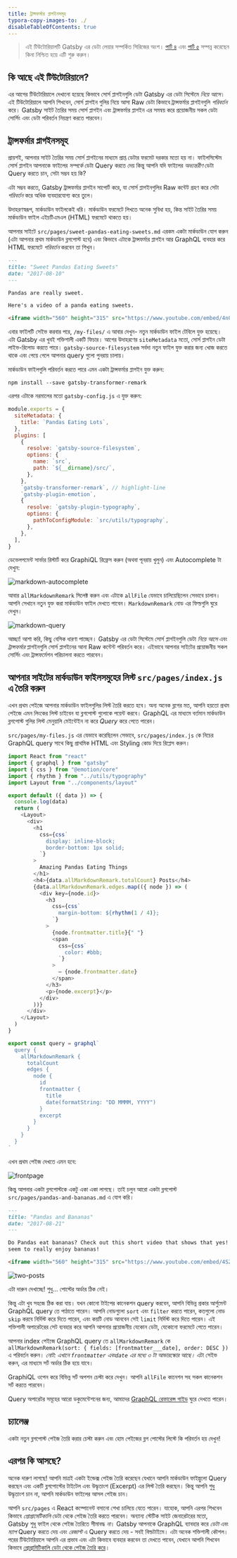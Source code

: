 ```yaml
---
title: ট্রান্সফর্মার প্লাগইনসমূহ
typora-copy-images-to: ./
disableTableOfContents: true
---
```


> এই টিউটোরিয়ালটি Gatsby এর ডেটা লেয়ার সম্পর্কিত সিরিজের অংশ। [পার্ট ৪](/tutorial/part-four/) এবং [পার্ট ৫](/tutorial/part-five/) সম্পন্ন করেছেন কিনা নিশ্চিত হয়ে এটি শুরু করুন।

## কি আছে এই টিউটোরিয়ালে?

এর আগের টিউটোরিয়ালে দেখানো হয়েছে কিভাবে সোর্স প্লাগইনগুলি ডেটা Gatsby এর ডেটা সিস্টেমে _নিয়ে আসে_। এই টিউটোরিয়ালে আপনি শিখবেন, সোর্স প্লাগইন গুলির নিয়ে আসা Raw ডেটা কিভাবে ট্রান্সফর্মার প্লাগইনগুলি _পরিবর্তন_ করে। Gatsby সাইট তৈরির সময় সোর্স প্লাগইন এবং ট্রান্সফর্মার প্লাগইন এর সমন্বয় করে প্রয়োজনীয় সকল ডেটা সোর্সিং এবং ডেটা পরিবর্তন নিয়ন্ত্রণ করতে পারবেন।

## ট্রান্সফর্মার প্লাগইনসমূহ

প্রায়শই, আপনার সাইট তৈরির সময় সোর্স প্লাগইনের মাধ্যমে প্রাপ্ত ডেটার ফরমেট দরকার
মতো হয় না। ফাইলসিস্টেম সোর্স প্লাগইন আপনাকে ফাইলের _সম্পর্কে_ ডেটা Query করতে
দেয় কিন্তু আপনি যদি ফাইলের _অভ্যন্তরীণ_ ডেটা Query করতে চান, সেটা সম্ভব হয় কি?

এটা সম্ভব করতে, Gatsby ট্রান্সফর্মার প্লাগইন সাপোর্ট করে, যা সোর্স প্লাগইনগুলির Raw কন্টেট
গ্রহণ করে সেটা _পরিবর্তন_ করে অধিক ব্যবহারযোগ্য করে তুলে।

উদাহরণস্বরূপ, মার্কডাউন ফাইলকেই ধরি। মার্কডাউন ফরমেটে লিখতে অনেক সুবিধা হয়,
কিন্ত সাইট তৈরির সময় মার্কডাউন ফাইল এইচটিএমএল (HTML) ফরমেটে থাকতে হয়।

আপনার সাইটে `src/pages/sweet-pandas-eating-sweets.md` 
এরকম একটা মার্কডাউন যোগ করুন (এটা আপনার প্রথম মার্কডাউন ব্লগপোস্ট হবে) এবং 
কিভাবে এটাকে ট্রান্সফর্মার প্লাগইন আর GraphQL ব্যবহার করে HTML ফরমেটে _পরিবর্তন_ করবেন
তা শিখুন।

```markdown:title=src/pages/sweet-pandas-eating-sweets.md
---
title: "Sweet Pandas Eating Sweets"
date: "2017-08-10"
---

Pandas are really sweet.

Here's a video of a panda eating sweets.

<iframe width="560" height="315" src="https://www.youtube.com/embed/4n0xNbfJLR8" frameborder="0" allowfullscreen></iframe>
```

এবার ফাইলটি সেইভ করবার পরে,  `/my-files/` এ আবার দেখুন- নতুন মার্কডাউন ফাইল টেবিলে
যুক্ত হয়েছে। এটা  Gatsby এর খুবই শক্তিশালী একটি ফিচার। আগের উদাহরণের `siteMetadata`
মতো, সোর্স প্লাগইন ডেটা লাইভ-রিলোড করতে পারে।
`gatsby-source-filesystem` সর্বদা নতুন ফাইল যুক্ত করার জন্য খোজ করতে থাকে এবং
পেয়ে গেলে আপনার query গুলো পুনরায় চালায়।

মার্কডাউন ফাইলগুলি পরিবর্তন করতে পারে এমন একটা ট্রান্সফর্মার প্লাগইন যুক্ত করুন:

```shell
npm install --save gatsby-transformer-remark
```

এরপর এটাকে নরমালের মতো `gatsby-config.js` এ যুক্ত করুন:

```javascript:title=gatsby-config.js
module.exports = {
  siteMetadata: {
    title: `Pandas Eating Lots`,
  },
  plugins: [
    {
      resolve: `gatsby-source-filesystem`,
      options: {
        name: `src`,
        path: `${__dirname}/src/`,
      },
    },
    `gatsby-transformer-remark`, // highlight-line
    `gatsby-plugin-emotion`,
    {
      resolve: `gatsby-plugin-typography`,
      options: {
        pathToConfigModule: `src/utils/typography`,
      },
    },
  ],
}
```

ডেভেলপমেন্ট সার্ভার রিস্টার্ট করে GraphiQL রিফ্রেস করুন (অথবা পূনরায় খুলুন) এবং 
Autocomplete টা দেখুন:

![markdown-autocomplete](markdown-autocomplete.png)

আবার `allMarkdownRemark` সিলেক্ট করুন এবং এটাকে `allFile` যেভাবে চালিয়েছিলেন
সেভাবে চালান। আপনি সেখানে নতুন যুক্ত করা মার্কডাউন ফাইল দেখতে পাবেন।
`MarkdownRemark` নোড এর ফিল্ডগুলি ঘুরে দেখুন।

![markdown-query](markdown-query.png)

আচ্ছা! আশা করি, কিছু বেসিক ধারণা পাচ্ছেন। Gatsby এর ডেটা সিস্টেমে
সোর্স প্লাগইনগুলি ডেটা _নিয়ে আসে_ এবং _ট্রান্সফর্মার_ প্লাগইনগুলি সোর্স প্লাগইনের
আনা Raw কন্টেন্ট  পরিবর্তন করে। এইভাবে আপনার সাইটের প্রয়োজনীয় সকল
সোর্সিং এবং ট্রান্সফর্মেশন পরিচালনা করতে পারবেন।

## আপনার সাইটের মার্কডাউন ফাইলসমুহের লিস্ট `src/pages/index.js` এ তৈরি করুন

এখন প্রথম পেইজে আপনার মার্কডাউন ফাইলগুলির লিস্ট তৈরি করতে হবে। অন্য অনেক ব্লগের
মত, আপনি হয়তো প্রথম পেইজে এমন লিংকের লিস্ট চাইবেন যা ব্লগপোস্ট গুলোকে পয়েন্ট করবে।
GraphQL এর মাধ্যমে বর্তমান মার্কডাউন ব্লগপোস্ট গুলির লিস্ট মেনুয়ালি মেইন্টেইন
না করে _Query_ করে পেতে পারেন।

`src/pages/my-files.js` এর যেভাবে করেছিলেন সেভাবে, `src/pages/index.js` কে নিচের
GraphQL query সাথে কিছু প্রাথমিক HTML এবং Styling কোড দিয়ে  রিপ্লেস করুন।

```jsx:title=src/pages/index.js
import React from "react"
import { graphql } from "gatsby"
import { css } from "@emotion/core"
import { rhythm } from "../utils/typography"
import Layout from "../components/layout"

export default ({ data }) => {
  console.log(data)
  return (
    <Layout>
      <div>
        <h1
          css={css`
            display: inline-block;
            border-bottom: 1px solid;
          `}
        >
          Amazing Pandas Eating Things
        </h1>
        <h4>{data.allMarkdownRemark.totalCount} Posts</h4>
        {data.allMarkdownRemark.edges.map(({ node }) => (
          <div key={node.id}>
            <h3
              css={css`
                margin-bottom: ${rhythm(1 / 4)};
              `}
            >
              {node.frontmatter.title}{" "}
              <span
                css={css`
                  color: #bbb;
                `}
              >
                — {node.frontmatter.date}
              </span>
            </h3>
            <p>{node.excerpt}</p>
          </div>
        ))}
      </div>
    </Layout>
  )
}

export const query = graphql`
  query {
    allMarkdownRemark {
      totalCount
      edges {
        node {
          id
          frontmatter {
            title
            date(formatString: "DD MMMM, YYYY")
          }
          excerpt
        }
      }
    }
  }
`
```

এখন প্রথম পেইজ দেখতে এমন হবে:

![frontpage](frontpage.png)

কিন্তু আপনার একটা ব্লগপোস্টকে একটু একা একা লাগছে। তাই চলুন আরো একটা ব্লগপোস্ট 
`src/pages/pandas-and-bananas.md` এ যোগ করি।

```markdown:title=src/pages/pandas-and-bananas.md
---
title: "Pandas and Bananas"
date: "2017-08-21"
---

Do Pandas eat bananas? Check out this short video that shows that yes! pandas do
seem to really enjoy bananas!

<iframe width="560" height="315" src="https://www.youtube.com/embed/4SZl1r2O_bY" frameborder="0" allowfullscreen></iframe>
```

![two-posts](two-posts.png)

এটা দারুন দেখাচ্ছে! শুধু... পোস্টের অর্ডার ঠিক নেই।

কিন্তু এটা খুব সহজে ঠিক করা যায়। যখন কোনো টাইপের কানেকশন query করবেন, আপনি
বিভিন্ন প্রকার আর্গুমেন্ট GraphQL query তে পাঠাতে পারেন। আপনি নোডগুলো `sort` এবং `filter`
করতে পারেন, কতগুলো নোড `skip` করবে নির্দিস্ট করে দিতে পারেন, এবং কয়টি নোড আনবেন সেই `limit`
নির্দিস্ট করে দিতে পারেন। এই শক্তিশালী অপারেটরের সেট ব্যবহার করে আপনি আপনার প্রয়োজনীয় যেকোন ডেটা,
যেকোনো ফরমেটে পেতে পারেন।

আপনার index পেইজে GraphQL query তে `allMarkdownRemark` কে
`allMarkdownRemark(sort: { fields: [frontmatter___date], order: DESC })` এ পরিবর্তন করুন। _নোট: এখানে `frontmatter` এবং`date` এর মধ্যে ৩ টা আন্ডারস্কোর  আছে।_ এটা
সেইভ করুন, এর মাধ্যমে সর্ট অর্ডার ঠিক হয়ে যাবে।

GraphiQL ওপেন করে বিভিন্ন সর্ট অপশন চেস্টা করে দেখুন। আপনি `allFile` কানেশন
সহ সকল কানেকশন সর্ট করতে পারবেন।

Query অপারেটর সমূহের আরো ডকুমেন্টেশনের জন্য, আমাদের [GraphQL রেফারেন্স গাইড](/docs/graphql-reference/) ঘুরে দেখতে পারেন।

## চ্যালেঞ্জ

একটা নতুন ব্লগপোস্ট পেইজ তৈরি করার চেস্টা করুন এবং হোম পেইজের ব্লগ পোস্টের লিস্টে কি পরিবর্তন হয় দেখুন!

## এরপর কি আসছে?

অনেক দারুণ লাগছে! আপনি মাত্রই একটা ইন্ডেক্স পেইজ তৈরি করেছেন যেখানে আপনি মার্কডাউন ফাইল্গুলো
Query করছেন এবং একটি ব্লগপোস্টের টাইটেল এবং উদ্ধৃতাংশ (Excerpt) এর লিস্ট তৈরি করছেন। কিন্তু আপনি শুধু উদ্ধৃতাংশ চান না, আপনি মার্কডাউন ফাইলের আসল পেইজ চান।

আপনি `src/pages` এ React কম্পোনেন্ট বসানো শেখা চালিয়ে যেতে পারেন। যাহোক, আপনি
এরপর শিখবেন কিভাবে _প্রোগ্রামেটিকালি_ ডেটা থেকে পেইজ তৈরি করতে পারবেন। অন্যান্য স্টেটিক সাইট জেনারেটরের মতো,
Gatsby শুধু ফাইল থেকে পেইজ তৈরিতে সীমাবদ্ধ _না_।  Gatsby আপনাকে GraphQL ব্যাবহার করে _ডেটা_ এবং _ম্যাপ_
Query করতে দেয় এবং _রেজাল্ট_ এ Query করতে দেয় - সবই বিল্ডটাইমে।
এটা অনেক শক্তিশালী কৌশল। পরের টিউটোরিয়ালে আপনি এর প্রভাব এবং
এটা কিভাবে ব্যবহার করবেন তা দেখতে পাবেন, যেখানে আপনি শিখবেন কিভাবে [প্রোগ্রামিটিকালি ডেটা থেকে পেইজ তৈরি করে](/tutorial/part-seven/)।
